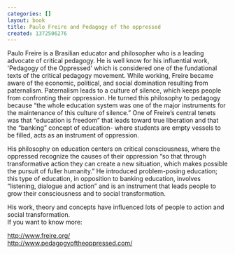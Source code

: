 ```yaml
---
categories: []
layout: book
title: Paulo Freire and Pedagogy of the oppressed
created: 1372506276
---
```

<p>Paulo Freire is a Brasilian educator and philosopher who is a leading advocate of critical pedagogy. He is well know for his influential work, 'Pedagogy of the Oppressed' which is considered one of the fundational texts of the critical pedagogy movement. While working, Freire became aware of the economic, political, and social domination resulting from paternalism. Paternalism leads to a culture of silence, which keeps people from confronting their oppression. He turned this philosophy to pedagogy because “the whole education system was one of the major instruments for the maintenance of this culture of silence.” One of Freire’s central tenets was that “education is freedom” that leads toward true liberation and that the “banking” concept of education- where students are empty vessels to be filled, acts as an instrument of oppression.</p>
<p>His philosophy on education centers on critical consciousness, where the oppressed recognize the causes of their oppression “so that through transformative action they can create a new situation, which makes possible the pursuit of fuller humanity.” He introduced problem-posing education; this type of education, in opposition to banking education, involves “listening, dialogue and action” and is an instrument that leads people to grow their consciousness and to social transformation.</p>
<p>His work, theory and concepts have influenced lots of people to action and social transformation.<br>
	If you want to know more:</p>
<p><a href="http://www.freire.org/" title="http://www.freire.org/">http://www.freire.org/</a><br>
	<a href="http://www.pedagogyoftheoppressed.com/" title="http://www.pedagogyoftheoppressed.com/">http://www.pedagogyoftheoppressed.com/</a></p>
